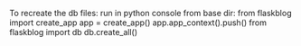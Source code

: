 To recreate the db files:
run in python console from base dir:
    from flaskblog import create_app
    app = create_app()
    app.app_context().push()
    from flaskblog import db
    db.create_all()
